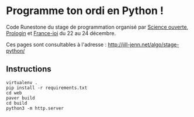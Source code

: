 # Programme ton ordi en Python !

Code Runestone du stage de programmation organisé par [Science ouverte](http://scienceouverte.fr), [Prologin](http://prologin.org) et [France-ioi](http://www.france-ioi.org) du 22 au 24 décembre.  

Ces pages sont consultables à l'adresse :
http://jill-jenn.net/algo/stage-python/

## Instructions

    virtualenv .
    pip install -r requirements.txt
    cd web
    paver build
    cd build
    python3 -m http.server
